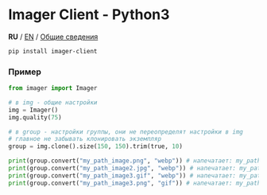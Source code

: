 # Imager Client - Python3

**RU** / [EN](./PY-EN.md) / [Общие сведения](../README.md)

```bash
pip install imager-client
```

### Пример

```py
from imager import Imager

# в img - общие настройки
img = Imager()
img.quality(75)

# в group - настройки группы, они не переопределят настройки в img
# главное не забывать клонировать экземпляр
group = img.clone().size(150, 150).trim(true, 10)

print(group.convert("my_path_image.png", "webp")) # напечатает: my_path_image/DqcECgCWSwoAlg.webp
print(group.convert("my_path_image2.jpg", "webp")) # напечатает: my_path_image2/DqcBCgCWSwoAlg.webp
print(group.convert("my_path_image3.gif", "webp")) # напечатает: my_path_image3/DqcDCgCWSwoAlg.webp
print(group.convert("my_path_image3.png", "gif")) # напечатает: my_path_image3/DqcEAwCWSwoAlg.gif
```
